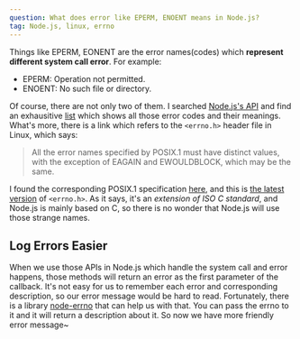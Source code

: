 ```yaml
---
question: What does error like EPERM, ENOENT means in Node.js?
tag: Node.js, linux, errno
---
```


Things like EPERM, EONENT are the error names(codes) which **represent different system call error**. For example:

* EPERM: Operation not permitted.
* ENOENT: No such file or directory.

Of course, there are not only two of them. I searched [Node.js's API](https://nodejs.org/dist/latest-v6.x/docs/api/errors.html#errors_common_system_errors) and find an exhausitive [list](https://nodejs.org/dist/latest-v6.x/docs/api/errors.html#errors_common_system_errors) which shows all those error codes and their meanings. What's more, there is a link which refers to the `<errno.h>` header file in Linux, which says:

> All the error names specified by POSIX.1 must have distinct values, with the exception of EAGAIN and EWOULDBLOCK, which may be the same.

I found the corresponding POSIX.1 specification [here](http://pubs.opengroup.org/onlinepubs/007904975/), and this is [the latest version](http://pubs.opengroup.org/onlinepubs/9699919799/) of `<errno.h>`. As it says, it's an *extension of ISO C standard*, and Node.js is mainly based on C, so there is no wonder that Node.js will use those strange names.

## Log Errors Easier

When we use those APIs in Node.js which handle the system call and error happens, those methods will return an error as the first parameter of the callback. It's not easy for us to remember each error and corresponding description, so our error message would be hard to read. Fortunately, there is a library [node-errno](https://github.com/rvagg/node-errno) that can help us with that. You can pass the errno to it and it will return a description about it. So now we have more friendly error message~
